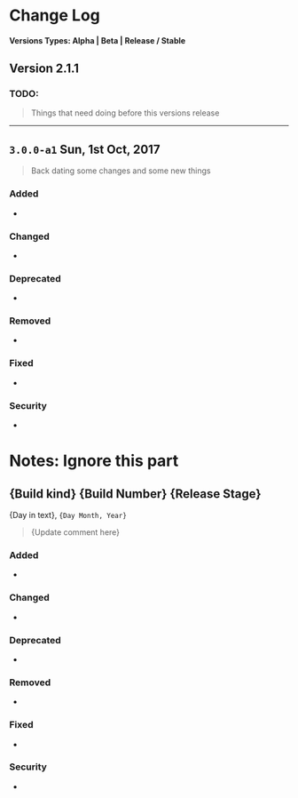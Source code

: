 # Change Log
#### Versions Types: Alpha | Beta | Release / Stable

## Version 2.1.1

### TODO:
> Things that need doing before this versions release

---

## `3.0.0-a1` Sun, 1st Oct, 2017
> Back dating some changes and some new things

### Added
- 

### Changed
-

### Deprecated
-

### Removed
-

### Fixed
-

### Security
-


# Notes: Ignore this part
## {Build kind} {Build Number} {Release Stage}
{Day in text}, `{Day Month, Year}`
> {Update comment here}

### Added
- 

### Changed
-

### Deprecated
-

### Removed
-

### Fixed
-

### Security
-
